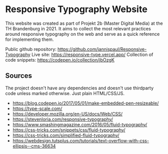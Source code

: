 # Responsive Typography Website

This website was created as part of Projekt 2b (Master Digital Media) at the TH Brandenburg in 2021. It aims to collect the most relevant practices around responsive typography on the web and serve as a quick reference for implementing them.

Public github repository: https://github.com/jannispaul/Responsive-Typography
Live site: https://responsive-type.vercel.app/
Collection of code snippets: https://codepen.io/collection/jbOzgK

## Sources

The project doesn't have any dependencies and doesn't use thirdparty code unless marked otherwise. Just plain HTML/CSS/JS.

- https://blog.codepen.io/2017/05/01/make-embedded-pen-resizeable/
- https://type-scale.com/
- https://developer.mozilla.org/en-US/docs/Web/CSS/
- https://stevenloria.com/responsive-typography/
- https://www.smashingmagazine.com/2016/05/fluid-typography/
- https://css-tricks.com/snippets/css/fluid-typography/
- https://css-tricks.com/simplified-fluid-typography/
- https://webdesign.tutsplus.com/tutorials/text-overflow-with-css-ellipsis--cms-36634
